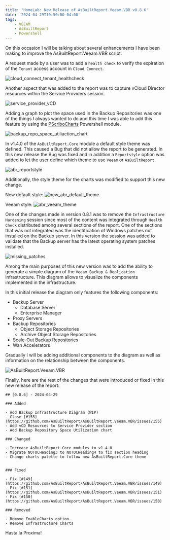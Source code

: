 ```yaml
---
title: 'HomeLab: New Release of AsBuiltReport.Veeam.VBR v0.8.6'
date: '2024-04-29T10:50:00-04:00'
tags:
    - VEEAM
    - AsBuiltReport
    - Powershell
---
```


On this occasion I will be talking about several enhancements I have been making to improve the AsBuiltReport.Veeam.VBR script.

A request made by a user was to add a `health check` to verify the expiration of the `Tenant` access account in `Cloud Connect`.

![cloud_connect_tenant_healthcheck](/img/2024/abr-veeam-vbr-0_8_6/clouc_connect_tenant_healthcheck.webp)

Another aspect that was added to the report was to capture vCloud Director resources within the Service Providers session.

![service_provider_vCD](/img/2024/abr-veeam-vbr-0_8_6/service_provider_vCD.webp)

Adding a graph to plot the space used in the Backup Repositories was one of the things I always wanted to do and this time I was able to add this feature by using the [PScriboCharts](https://github.com/iainbrighton/PScriboCharts) Powershell module.

![backup_repo_space_utiliaction_chart](/img/2024/abr-veeam-vbr-0_8_6/backup_repo_space_utiliaction_chart.webp)

In v1.4.0 of the `AsBuiltReport.Core` module a default style theme was defined. This caused a Bug that did not allow the report to be generated. In this new release the Bug was fixed and in addition a `Reportstyle` option was added to let the user define which theme to use `Veeam` or `AsBuiltReport`.

![abr_reportstyle](/img/2024/abr-veeam-vbr-0_8_6/abr_reportstyle.webp)

Additionally, the style theme for the charts was modified to support this new change.

New default style:
![new_abr_default_theme](/img/2024/abr-veeam-vbr-0_8_6/new_abr_default_theme.webp)

Veeam style:
![abr_veeam_theme](/img/2024/abr-veeam-vbr-0_8_6/abr_veeam_theme.webp)

One of the changes made in version 0.8.1 was to remove the `Infrastructure Hardening` session since most of the content was integrated through `Health Check` distributed among several sections of the report. One of the sections that was not integrated was the identification of Windows patches not installed on the Backup server. In this version the session was added to validate that the Backup server has the latest operating system patches installed.

![missing_patches](/img/2024/abr-veeam-vbr-0_8_6/missing_patches.webp)

Among the main purposes of this new version was to add the ability to generate a simple diagram of the `Veeam Backup & Replication` infrastructure. This diagram allows to visualize the components implemented in the infrastructure.

In this initial release the diagram only features the following components:

- Backup Server
  - Database Server
  - Enterprise Manager
- Proxy Servers
- Backup Repositories
  - Object Storage Repositories
  - Archive Object Storage Repositories
- Scale-Out Backup Repositories
- Wan Accelerators

Gradually I will be adding additional components to the diagram as well as information on the relationship between the components.

![AsBuiltReport.Veeam.VBR](/img/2024/abr-veeam-vbr-0_8_6/AsBuiltReport.Veeam.VBR.webp)

Finally, here are the rest of the changes that were introduced or fixed in this new release of the report:

```text
## [0.8.6] - 2024-04-29

### Added

- Add Backup Infrastructure Diagram (WIP)
- Close [#155](https://github.com/AsBuiltReport/AsBuiltReport.Veeam.VBR/issues/155)
- Add vCD Resources to Service Provider section
- Add Backup Repository Space Utilization chart

### Changed

- Increase AsBuiltReport.Core modules to v1.4.0
- Migrate NOTOCHeading3 to NOTOCHeading4 to fix section heading
- Change charts palette to follow new AsBuiltReport.Core theme


### Fixed

- Fix [#149](https://github.com/AsBuiltReport/AsBuiltReport.Veeam.VBR/issues/149)
- Fix [#151](https://github.com/AsBuiltReport/AsBuiltReport.Veeam.VBR/issues/151)
- Fix [#150](https://github.com/AsBuiltReport/AsBuiltReport.Veeam.VBR/issues/150)

### Removed

- Remove EnableCharts option.
- Remove Infrastructure Charts
```

Hasta la Proxima!
